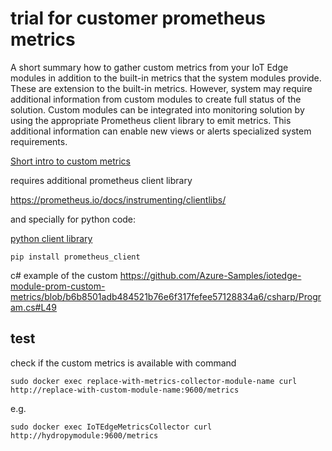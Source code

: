 
# trial for customer prometheus metrics

A short summary how to gather custom metrics from your IoT Edge modules in addition to the built-in metrics that the system modules provide. 
These are extension to the built-in metrics. However, system may require additional information from custom modules to create full status of the solution. 
Custom modules can be integrated into monitoring solution by using the appropriate Prometheus client library to emit metrics. 
This additional information can enable new views or alerts specialized system requirements.


[Short intro to custom metrics](https://docs.microsoft.com/en-us/azure/iot-edge/how-to-add-custom-metrics?view=iotedge-2020-11)


requires additional prometheus client library

https://prometheus.io/docs/instrumenting/clientlibs/

and specially for python code:

[python client library](https://github.com/prometheus/client_python)

```
pip install prometheus_client
```

c# example of the custom 
https://github.com/Azure-Samples/iotedge-module-prom-custom-metrics/blob/b6b8501adb484521b76e6f317fefee57128834a6/csharp/Program.cs#L49


## test

check if the custom metrics is available with command

```
sudo docker exec replace-with-metrics-collector-module-name curl http://replace-with-custom-module-name:9600/metrics
```
e.g.

```
sudo docker exec IoTEdgeMetricsCollector curl http://hydropymodule:9600/metrics
```